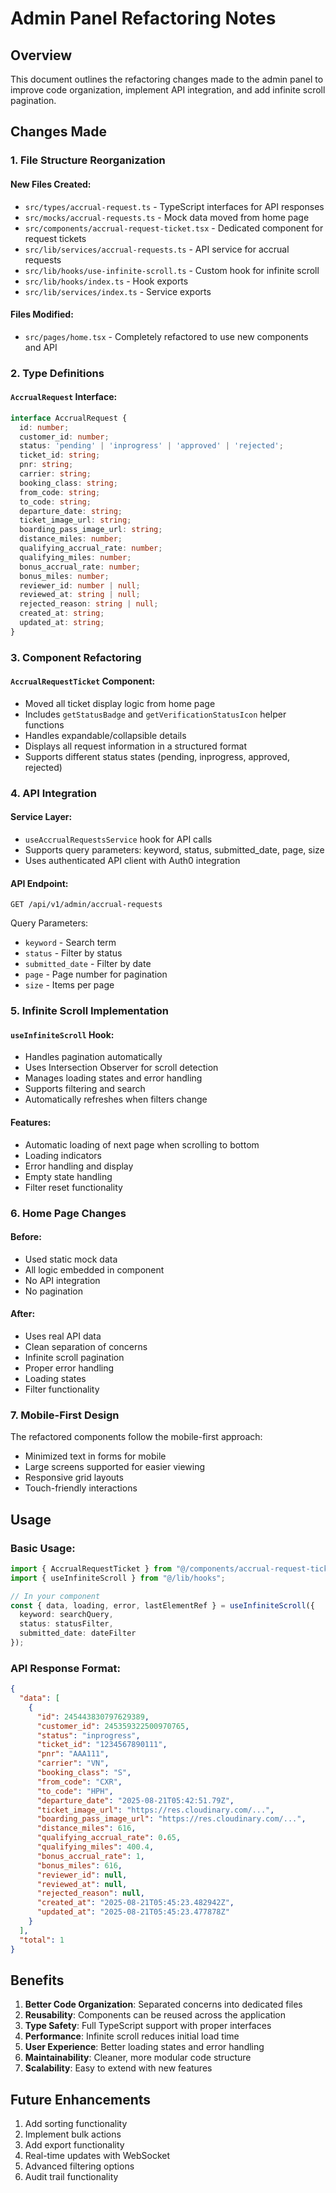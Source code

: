 # Admin Panel Refactoring Notes

## Overview
This document outlines the refactoring changes made to the admin panel to improve code organization, implement API integration, and add infinite scroll pagination.

## Changes Made

### 1. File Structure Reorganization

#### New Files Created:
- `src/types/accrual-request.ts` - TypeScript interfaces for API responses
- `src/mocks/accrual-requests.ts` - Mock data moved from home page
- `src/components/accrual-request-ticket.tsx` - Dedicated component for request tickets
- `src/lib/services/accrual-requests.ts` - API service for accrual requests
- `src/lib/hooks/use-infinite-scroll.ts` - Custom hook for infinite scroll
- `src/lib/hooks/index.ts` - Hook exports
- `src/lib/services/index.ts` - Service exports

#### Files Modified:
- `src/pages/home.tsx` - Completely refactored to use new components and API

### 2. Type Definitions

#### `AccrualRequest` Interface:
```typescript
interface AccrualRequest {
  id: number;
  customer_id: number;
  status: 'pending' | 'inprogress' | 'approved' | 'rejected';
  ticket_id: string;
  pnr: string;
  carrier: string;
  booking_class: string;
  from_code: string;
  to_code: string;
  departure_date: string;
  ticket_image_url: string;
  boarding_pass_image_url: string;
  distance_miles: number;
  qualifying_accrual_rate: number;
  qualifying_miles: number;
  bonus_accrual_rate: number;
  bonus_miles: number;
  reviewer_id: number | null;
  reviewed_at: string | null;
  rejected_reason: string | null;
  created_at: string;
  updated_at: string;
}
```

### 3. Component Refactoring

#### `AccrualRequestTicket` Component:
- Moved all ticket display logic from home page
- Includes `getStatusBadge` and `getVerificationStatusIcon` helper functions
- Handles expandable/collapsible details
- Displays all request information in a structured format
- Supports different status states (pending, inprogress, approved, rejected)

### 4. API Integration

#### Service Layer:
- `useAccrualRequestsService` hook for API calls
- Supports query parameters: keyword, status, submitted_date, page, size
- Uses authenticated API client with Auth0 integration

#### API Endpoint:
```
GET /api/v1/admin/accrual-requests
```

Query Parameters:
- `keyword` - Search term
- `status` - Filter by status
- `submitted_date` - Filter by date
- `page` - Page number for pagination
- `size` - Items per page

### 5. Infinite Scroll Implementation

#### `useInfiniteScroll` Hook:
- Handles pagination automatically
- Uses Intersection Observer for scroll detection
- Manages loading states and error handling
- Supports filtering and search
- Automatically refreshes when filters change

#### Features:
- Automatic loading of next page when scrolling to bottom
- Loading indicators
- Error handling and display
- Empty state handling
- Filter reset functionality

### 6. Home Page Changes

#### Before:
- Used static mock data
- All logic embedded in component
- No API integration
- No pagination

#### After:
- Uses real API data
- Clean separation of concerns
- Infinite scroll pagination
- Proper error handling
- Loading states
- Filter functionality

### 7. Mobile-First Design

The refactored components follow the mobile-first approach:
- Minimized text in forms for mobile
- Large screens supported for easier viewing
- Responsive grid layouts
- Touch-friendly interactions

## Usage

### Basic Usage:
```typescript
import { AccrualRequestTicket } from "@/components/accrual-request-ticket";
import { useInfiniteScroll } from "@/lib/hooks";

// In your component
const { data, loading, error, lastElementRef } = useInfiniteScroll({
  keyword: searchQuery,
  status: statusFilter,
  submitted_date: dateFilter
});
```

### API Response Format:
```json
{
  "data": [
    {
      "id": 245443830797629389,
      "customer_id": 245359322500970765,
      "status": "inprogress",
      "ticket_id": "1234567890111",
      "pnr": "AAA111",
      "carrier": "VN",
      "booking_class": "S",
      "from_code": "CXR",
      "to_code": "HPH",
      "departure_date": "2025-08-21T05:42:51.79Z",
      "ticket_image_url": "https://res.cloudinary.com/...",
      "boarding_pass_image_url": "https://res.cloudinary.com/...",
      "distance_miles": 616,
      "qualifying_accrual_rate": 0.65,
      "qualifying_miles": 400.4,
      "bonus_accrual_rate": 1,
      "bonus_miles": 616,
      "reviewer_id": null,
      "reviewed_at": null,
      "rejected_reason": null,
      "created_at": "2025-08-21T05:45:23.482942Z",
      "updated_at": "2025-08-21T05:45:23.477878Z"
    }
  ],
  "total": 1
}
```

## Benefits

1. **Better Code Organization**: Separated concerns into dedicated files
2. **Reusability**: Components can be reused across the application
3. **Type Safety**: Full TypeScript support with proper interfaces
4. **Performance**: Infinite scroll reduces initial load time
5. **User Experience**: Better loading states and error handling
6. **Maintainability**: Cleaner, more modular code structure
7. **Scalability**: Easy to extend with new features

## Future Enhancements

1. Add sorting functionality
2. Implement bulk actions
3. Add export functionality
4. Real-time updates with WebSocket
5. Advanced filtering options
6. Audit trail functionality
